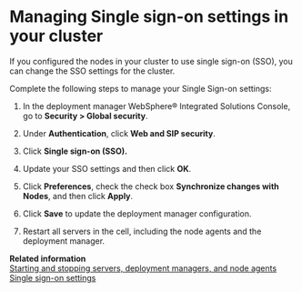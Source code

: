 # Managing Single sign-on settings in your cluster

If you configured the nodes in your cluster to use single sign-on (SSO), you can change the SSO settings for the cluster.

Complete the following steps to manage your Single Sign-on settings:

1.  In the deployment manager WebSphere® Integrated Solutions Console, go to **Security > Global security**.

2.  Under **Authentication**, click **Web and SIP security**.

3.  Click **Single sign-on (SSO).**

4.  Update your SSO settings and then click **OK**.

5.  Click **Preferences**, check the check box **Synchronize changes with Nodes**, and then click **Apply**.

6.  Click **Save** to update the deployment manager configuration.

7.  Restart all servers in the cell, including the node agents and the deployment manager.

**Related information**  
[Starting and stopping servers, deployment managers, and node agents](../../stopstart.md)<br>
[Single sign-on settings](https://www.ibm.com/docs/en/was-nd/8.5.5?topic=webseal-single-sign-settings)

